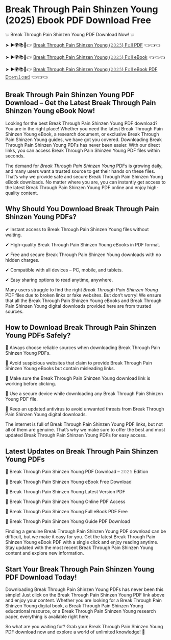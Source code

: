 # Break Through Pain Shinzen Young (2025) Ebook PDF Download Free

💥 Break Through Pain Shinzen Young PDF Download Now! 💥

➤ ►🌍📚📱👉 [Break Through Pain Shinzen Young (𝟸𝟶𝟸𝟻) F𝚞ll PDF](https://getpdf.xyz/break-through-pain-shinzen-young) 👈👈👈


➤ ►🌍📚📱👉 [Break Through Pain Shinzen Young (𝟸𝟶𝟸𝟻) F𝚞ll eBook](https://getpdf.xyz/break-through-pain-shinzen-young) 👈👈👈


➤ ►🌍📚📱👉 [Break Through Pain Shinzen Young (𝟸𝟶𝟸𝟻) F𝚞ll eBook PDF D𝚘𝚠𝚗𝚕𝚘a𝚍](https://getpdf.xyz/break-through-pain-shinzen-young) 👈👈👈


## Break Through Pain Shinzen Young PDF Download – Get the Latest Break Through Pain Shinzen Young eBook Now!

Looking for the best Break Through Pain Shinzen Young PDF download? You are in the right place! Whether you need the latest Break Through Pain Shinzen Young eBook, a research document, or exclusive Break Through Pain Shinzen Young guides, we have got you covered. Downloading Break Through Pain Shinzen Young PDFs has never been easier. With our direct links, you can access Break Through Pain Shinzen Young PDF files within seconds.

The demand for *Break Through Pain Shinzen Young* PDFs is growing daily, and many users want a trusted source to get their hands on these files. That’s why we provide safe and secure Break Through Pain Shinzen Young eBook downloads. No matter where you are, you can instantly get access to the latest Break Through Pain Shinzen Young PDF online and enjoy high-quality content.

## Why Should You Download Break Through Pain Shinzen Young PDFs?

✔ Instant access to Break Through Pain Shinzen Young files without waiting.

✔ High-quality Break Through Pain Shinzen Young eBooks in PDF format.

✔ Free and secure Break Through Pain Shinzen Young downloads with no hidden charges.

✔ Compatible with all devices – PC, mobile, and tablets.

✔ Easy sharing options to read anytime, anywhere.

Many users struggle to find the right *Break Through Pain Shinzen Young* PDF files due to broken links or fake websites. But don’t worry! We ensure that all the Break Through Pain Shinzen Young eBooks and Break Through Pain Shinzen Young digital downloads provided here are from trusted sources.

## How to Download Break Through Pain Shinzen Young PDFs Safely?

📌 Always choose reliable sources when downloading Break Through Pain Shinzen Young PDFs.

📌 Avoid suspicious websites that claim to provide Break Through Pain Shinzen Young eBooks but contain misleading links.

📌 Make sure the Break Through Pain Shinzen Young download link is working before clicking.

📌 Use a secure device while downloading any Break Through Pain Shinzen Young PDF file.

📌 Keep an updated antivirus to avoid unwanted threats from Break Through Pain Shinzen Young digital downloads.

The internet is full of Break Through Pain Shinzen Young PDF links, but not all of them are genuine. That’s why we make sure to offer the best and most updated Break Through Pain Shinzen Young PDFs for easy access.

## Latest Updates on Break Through Pain Shinzen Young PDFs

🔹 Break Through Pain Shinzen Young PDF Download – 𝟸𝟶𝟸𝟻 Edition

🔹 Break Through Pain Shinzen Young eBook Free Download

🔹 Break Through Pain Shinzen Young Latest Version PDF

🔹 Break Through Pain Shinzen Young Online PDF Access

🔹 Break Through Pain Shinzen Young Full eBook PDF Free

🔹 Break Through Pain Shinzen Young Guide PDF Download

Finding a genuine Break Through Pain Shinzen Young PDF download can be difficult, but we make it easy for you. Get the latest Break Through Pain Shinzen Young eBook PDF with a single click and enjoy reading anytime. Stay updated with the most recent Break Through Pain Shinzen Young content and explore new information.

## Start Your Break Through Pain Shinzen Young PDF Download Today!

Downloading Break Through Pain Shinzen Young PDFs has never been this simple! Just click on the Break Through Pain Shinzen Young PDF link above and enjoy your content. Whether you are looking for a Break Through Pain Shinzen Young digital book, a Break Through Pain Shinzen Young educational resource, or a Break Through Pain Shinzen Young research paper, everything is available right here.

So what are you waiting for? Grab your Break Through Pain Shinzen Young PDF download now and explore a world of unlimited knowledge! 🚀